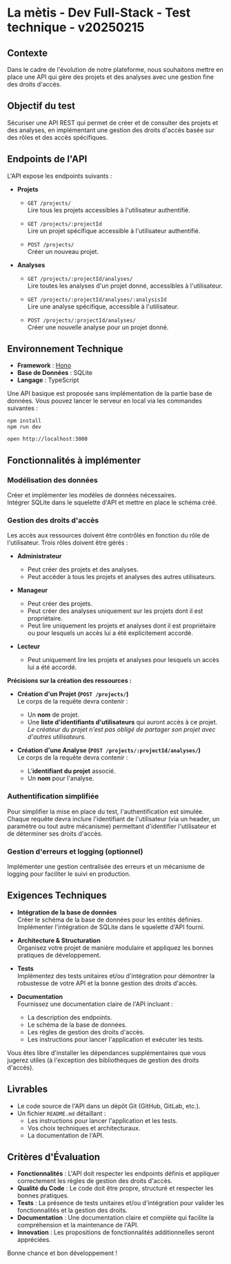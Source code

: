 # La mètis - Dev Full-Stack - Test technique - v20250215

## Contexte
Dans le cadre de l'évolution de notre plateforme, nous souhaitons mettre en place une API qui gère des projets et des analyses avec une gestion fine des droits d'accès.

## Objectif du test
Sécuriser une API REST qui permet de créer et de consulter des projets et des analyses, en implémentant une gestion des droits d'accès basée sur des rôles et des accès spécifiques.

## Endpoints de l'API
L'API expose les endpoints suivants :

- **Projets**
  - `GET /projects/`  
    Lire tous les projets accessibles à l'utilisateur authentifié.
  
  - `GET /projects/:projectId`  
    Lire un projet spécifique accessible à l'utilisateur authentifié.
  
  - `POST /projects/`  
    Créer un nouveau projet.

- **Analyses**
  - `GET /projects/:projectId/analyses/`  
    Lire toutes les analyses d'un projet donné, accessibles à l'utilisateur.
  
  - `GET /projects/:projectId/analyses/:analysisId`  
    Lire une analyse spécifique, accessible à l'utilisateur.
  
  - `POST /projects/:projectId/analyses/`  
    Créer une nouvelle analyse pour un projet donné.

## Environnement Technique
- **Framework** : [Hono](https://hono.dev/)
- **Base de Données** : SQLite
- **Langage** : TypeScript

Une API basique est proposée sans implémentation de la partie base de données.
Vous pouvez lancer le serveur en local via les commandes suivantes :
```
npm install
npm run dev

open http://localhost:3000
```

## Fonctionnalités à implémenter

### Modélisation des données
Créer et implémenter les modèles de données nécessaires.  
Intégrer SQLite dans le squelette d'API et mettre en place le schéma créé.

### Gestion des droits d'accès
Les accès aux ressources doivent être contrôlés en fonction du rôle de l'utilisateur. Trois rôles doivent être gérés :

- **Administrateur**
  - Peut créer des projets et des analyses.
  - Peut accéder à tous les projets et analyses des autres utilisateurs.

- **Manageur**
  - Peut créer des projets.
  - Peut créer des analyses uniquement sur les projets dont il est propriétaire.
  - Peut lire uniquement les projets et analyses dont il est propriétaire ou pour lesquels un accès lui a été explicitement accordé.

- **Lecteur**
  - Peut uniquement lire les projets et analyses pour lesquels un accès lui a été accordé.

**Précisions sur la création des ressources :**

- **Création d'un Projet (`POST /projects/`)**  
  Le corps de la requête devra contenir :
  - Un **nom** de projet.
  - Une **liste d'identifiants d'utilisateurs** qui auront accès à ce projet.  
    *Le créateur du projet n'est pas obligé de partager son projet avec d'autres utilisateurs.*

- **Création d'une Analyse (`POST /projects/:projectId/analyses/`)**  
  Le corps de la requête devra contenir :
  - L'**identifiant du projet** associé.
  - Un **nom** pour l'analyse.

### Authentification simplifiée
Pour simplifier la mise en place du test, l'authentification est simulée. Chaque requête devra inclure l'identifiant de l'utilisateur (via un header, un paramètre ou tout autre mécanisme) permettant d'identifier l'utilisateur et de déterminer ses droits d'accès.

### Gestion d'erreurs et logging (optionnel)
Implémenter une gestion centralisée des erreurs et un mécanisme de logging pour faciliter le suivi en production.

## Exigences Techniques

- **Intégration de la base de données**  
  Créer le schéma de la base de données pour les entités définies.  
  Implémenter l'intégration de SQLite dans le squelette d'API fourni.

- **Architecture & Structuration**  
  Organisez votre projet de manière modulaire et appliquez les bonnes pratiques de développement.

- **Tests**  
  Implémentez des tests unitaires et/ou d'intégration pour démontrer la robustesse de votre API et la bonne gestion des droits d'accès.

- **Documentation**  
  Fournissez une documentation claire de l'API incluant :
  - La description des endpoints.
  - Le schéma de la base de données.
  - Les règles de gestion des droits d'accès.
  - Les instructions pour lancer l'application et exécuter les tests.

Vous êtes libre d'installer les dépendances supplémentaires que vous jugerez utiles (à l'exception des bibliothèques de gestion des droits d'accès).

## Livrables
- Le code source de l'API dans un dépôt Git (GitHub, GitLab, etc.).
- Un fichier `README.md` détaillant :
  - Les instructions pour lancer l'application et les tests.
  - Vos choix techniques et architecturaux.
  - La documentation de l'API.

## Critères d'Évaluation
- **Fonctionnalités** : L'API doit respecter les endpoints définis et appliquer correctement les règles de gestion des droits d'accès.
- **Qualité du Code** : Le code doit être propre, structuré et respecter les bonnes pratiques.
- **Tests** : La présence de tests unitaires et/ou d'intégration pour valider les fonctionnalités et la gestion des droits.
- **Documentation** : Une documentation claire et complète qui facilite la compréhension et la maintenance de l'API.
- **Innovation** : Les propositions de fonctionnalités additionnelles seront appréciées.

Bonne chance et bon développement !
